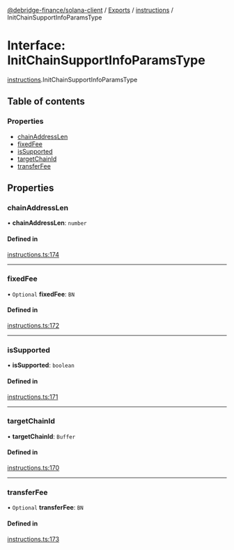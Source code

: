 [@debridge-finance/solana-client](../README.md) / [Exports](../modules.md) / [instructions](../modules/instructions.md) / InitChainSupportInfoParamsType

# Interface: InitChainSupportInfoParamsType

[instructions](../modules/instructions.md).InitChainSupportInfoParamsType

## Table of contents

### Properties

- [chainAddressLen](instructions.InitChainSupportInfoParamsType.md#chainaddresslen)
- [fixedFee](instructions.InitChainSupportInfoParamsType.md#fixedfee)
- [isSupported](instructions.InitChainSupportInfoParamsType.md#issupported)
- [targetChainId](instructions.InitChainSupportInfoParamsType.md#targetchainid)
- [transferFee](instructions.InitChainSupportInfoParamsType.md#transferfee)

## Properties

### chainAddressLen

• **chainAddressLen**: `number`

#### Defined in

[instructions.ts:174](https://github.com/debridge-finance/solana-contracts-client/blob/1b61583/src/instructions.ts#L174)

___

### fixedFee

• `Optional` **fixedFee**: `BN`

#### Defined in

[instructions.ts:172](https://github.com/debridge-finance/solana-contracts-client/blob/1b61583/src/instructions.ts#L172)

___

### isSupported

• **isSupported**: `boolean`

#### Defined in

[instructions.ts:171](https://github.com/debridge-finance/solana-contracts-client/blob/1b61583/src/instructions.ts#L171)

___

### targetChainId

• **targetChainId**: `Buffer`

#### Defined in

[instructions.ts:170](https://github.com/debridge-finance/solana-contracts-client/blob/1b61583/src/instructions.ts#L170)

___

### transferFee

• `Optional` **transferFee**: `BN`

#### Defined in

[instructions.ts:173](https://github.com/debridge-finance/solana-contracts-client/blob/1b61583/src/instructions.ts#L173)
